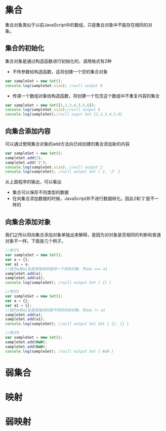 # 集合  
集合对象类似于以前JavaScript中的数组，只是集合对象中不能存在相同的对象。  
## 集合的初始化  
集合对象是通过构造函数进行初始化的，调用格式有2种  
* 不传参数给构造函数，这将创建一个空的集合对象  
```javascript 
var sampleSet = new Set();
console.log(sampleSet.size); //will output 0
```
* 传递一个数组对象给构造函数，将创建一个包含这个数组中不重复内容的集合  
```javascript 
var sampleSet = new Set([1,2,3,4,5,5,6]);
console.log(sampleSet.size);//will output 6
console.log(sampleSet);//will ouput Set {1,2,3,4,5,6}
```

## 向集合添加内容  
可以通过使用集合对象的add方法向已经创建的集合添加新的内容  
```javascript
var sampleSet = new Set();
sampleSet.add(2);
sampleSet.add('2');
console.log(sampleSet.size); //will output 2
console.log(sampleSet); //will output Set { 2, '2' }
```  
从上面程序的输出，可以看出  
* 集合可以保存不同类型的数据
* 在向集合添加数据的时候，JavaScript并不进行数据转化。因此2和'2'是不一样的

## 向集合添加对象  
我们之所以将向集合添加对象单独出来解释，是因为对对象是否相同的判断和普通对象不一样。下面是几个例子。  
```javascript  
//例子1
var sampleSet = new Set();
var a = {};
var a1 = a;
//因为a和a1在底层指向的是同一个内存对象，所以a === a1
sampleSet.add(a);
sampleSet.add(a1);
console.log(sampleSet); //will output Set { {} }

//例子2
var sampleSet = new Set();
var a = {};
var a1 = {};
//因为a和a1在底层指向的是不同的内存对象，所以a != a1
sampleSet.add(a);
sampleSet.add(a1);
console.log(sampleSet); //will output Set Set { {}, {} }

//例子3
var sampleSet = new Set();
sampleSet.add(NaN);
sampleSet.add(NaN);
console.log(sampleSet); //will output Set { NaN }
```
# 弱集合  
# 映射  
# 弱映射  